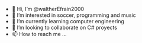 - 👋 Hi, I’m @waltherEfrain2000
- 👀 I’m interested in soccer, programming and music
- 🌱 I’m currently learning computer engineering
- 💞️ I’m looking to collaborate on  C# proyects
- 📫 How to reach me ...

<!---
waltherEfrain2000/waltherEfrain2000 is a ✨ special ✨ repository because its `README.md` (this file) appears on your GitHub profile.
You can click the Preview link to take a look at your changes.
--->
